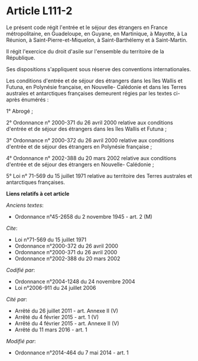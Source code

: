 # Article L111-2

Le présent code régit l'entrée et le séjour des étrangers en France métropolitaine, en Guadeloupe, en Guyane, en Martinique,
à Mayotte, à La Réunion, à Saint-Pierre-et-Miquelon, à Saint-Barthélemy et à Saint-Martin. 

Il régit l'exercice du droit d'asile sur l'ensemble du territoire de la République. 

Ses dispositions s'appliquent sous réserve des conventions internationales. 

Les conditions d'entrée et de séjour des étrangers dans les îles Wallis et Futuna, en Polynésie française, en Nouvelle-
Calédonie et dans les Terres australes et antarctiques françaises demeurent régies par les textes ci-après énumérés : 

1° Abrogé ;

2° Ordonnance n° 2000-371 du 26 avril 2000 relative aux conditions d'entrée et de séjour des étrangers dans les îles Wallis
et Futuna ; 

3° Ordonnance n° 2000-372 du 26 avril 2000 relative aux conditions d'entrée et de séjour des étrangers en Polynésie
française ; 

4° Ordonnance n° 2002-388 du 20 mars 2002 relative aux conditions d'entrée et de séjour des étrangers en Nouvelle-
Calédonie ; 

5° Loi n° 71-569 du 15 juillet 1971 relative au territoire des Terres australes et antarctiques françaises.

**Liens relatifs à cet article**

_Anciens textes_:

  - Ordonnance n°45-2658 du 2 novembre 1945 - art. 2 (M)

_Cite_:

  - Loi n°71-569 du 15 juillet 1971
  - Ordonnance n°2000-372 du 26 avril 2000
  - Ordonnance n°2000-371 du 26 avril 2000
  - Ordonnance n°2002-388 du 20 mars 2002

_Codifié par_:

  - Ordonnance n°2004-1248 du 24 novembre 2004
  - Loi n°2006-911 du 24 juillet 2006

_Cité par_:

  - Arrêté du 26 juillet 2011 - art. Annexe II (V)
  - Arrêté du 4 février 2015 - art. 1 (V)
  - Arrêté du 4 février 2015 - art. Annexe II (V)
  - Arrêté du 11 mars 2016 - art. 1

_Modifié par_:

  - Ordonnance n°2014-464 du 7 mai 2014 - art. 1

